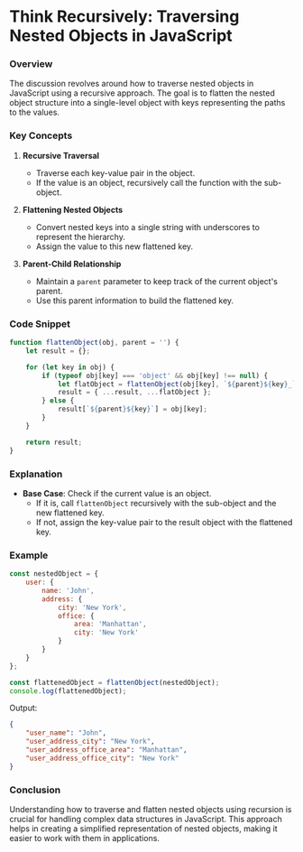 # Think Recursively: Traversing Nested Objects in JavaScript

### Overview
The discussion revolves around how to traverse nested objects in JavaScript using a recursive approach. The goal is to flatten the nested object structure into a single-level object with keys representing the paths to the values.

### Key Concepts

1. **Recursive Traversal**
    - Traverse each key-value pair in the object.
    - If the value is an object, recursively call the function with the sub-object.

2. **Flattening Nested Objects**
    - Convert nested keys into a single string with underscores to represent the hierarchy.
    - Assign the value to this new flattened key.

3. **Parent-Child Relationship**
    - Maintain a `parent` parameter to keep track of the current object's parent.
    - Use this parent information to build the flattened key.

### Code Snippet

```javascript
function flattenObject(obj, parent = '') {
    let result = {};

    for (let key in obj) {
        if (typeof obj[key] === 'object' && obj[key] !== null) {
            let flatObject = flattenObject(obj[key], `${parent}${key}_`);
            result = { ...result, ...flatObject };
        } else {
            result[`${parent}${key}`] = obj[key];
        }
    }

    return result;
}
```

### Explanation

- **Base Case**: Check if the current value is an object.
    - If it is, call `flattenObject` recursively with the sub-object and the new flattened key.
    - If not, assign the key-value pair to the result object with the flattened key.

### Example

```javascript
const nestedObject = {
    user: {
        name: 'John',
        address: {
            city: 'New York',
            office: {
                area: 'Manhattan',
                city: 'New York'
            }
        }
    }
};

const flattenedObject = flattenObject(nestedObject);
console.log(flattenedObject);
```

Output:
```json
{
    "user_name": "John",
    "user_address_city": "New York",
    "user_address_office_area": "Manhattan",
    "user_address_office_city": "New York"
}
```

### Conclusion

Understanding how to traverse and flatten nested objects using recursion is crucial for handling complex data structures in JavaScript. This approach helps in creating a simplified representation of nested objects, making it easier to work with them in applications.